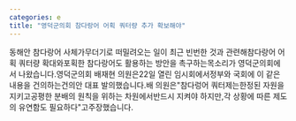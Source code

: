 ```yaml
---
categories: e
title: "영덕군의회 참다랑어 어획 쿼터량 추가 확보해야"
---
```

동해안 참다랑어 사체가무더기로 떠밀려오는 일이 최근 빈번한 것과 관련해참다랑어 어획 쿼터량 확대와포획한 참다랑어도 활용하는 방안을 촉구하는목소리가 영덕군의회에서 나왔습니다.영덕군의회 배재현 의원은22일 열린 임시회에서정부와 국회에 이 같은 내용을 건의하는건의안 대표 발의했습니다.배 의원은"참다렁어 쿼터제는한정된 자원을 지키고공평한 분배의 원칙을 위하는 차원에서반드시 지켜야 하지만,각 상황에 따른 제도의 유연함도 필요하다"고주장했습니다.